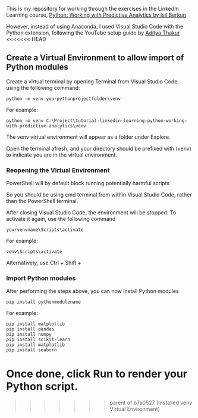This is my repository for working through the exercises in the LinkedIn Learning course, [Python: Working with Predictive Analytics by Isil Berkun](https://www.linkedin.com/learning/python-working-with-predictive-analytics/)

However, instead of using Anaconda, I used Visual Studio Code with the Python extension, following the YouTube setup guide by [Aditya Thakur](https://www.youtube.com/watch?v=ThU13tikHQw)
<<<<<<< HEAD

## Create a Virtual Environment to allow import of Python modules

Create a virtual terminal by opening Terminal from Visual Studio Code, using the following command:

```
python -m venv yourpythonprojectfolder\venv
```

For example:
```
python -m venv C:\Project\tutorial-linkedin-learning-python-working-with-predictive-analytics\venv
```

The venv virtual environment will appear as a folder under Explore.

Open the terminal afresh, and your directory should be prefixed with (venv) to indicate you are in the virtual environment.


### Reopening the Virtual Environment

PowerShell will by default block running potentially harmful scripts

So you should be using cmd terminal from within Visual Studio Code, rather than the PowerShell terminal.

After closing Visual Studio Code, the environment will be stopped. To activate it again, use the following command

```
yourvenvname\Scripts\activate
```

For example:
```
venv\Scripts\activate
```

Alternatively, use Ctrl + Shift + 


### Import Python modules

After performing the steps above, you can now install Python modules

```
pip install pythonmodulename
```

For example:
```
pip install matplotlib
pip install pandas
pip install numpy
pip install scikit-learn
pip install matplotlib
pip install seaborn
```

Once done, click Run to render your Python script.
=======
>>>>>>> parent of b7a0527 (Installed venv Virtual Environment)
